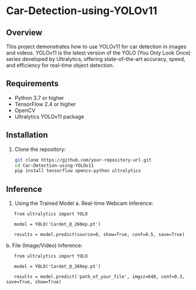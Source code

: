 # Car-Detection-using-YOLOv11

## Overview
This project demonstrates how to use YOLOv11 for car detection in images and videos. YOLOv11 is the latest version of the YOLO (You Only Look Once) series developed by Ultralytics, offering state-of-the-art accuracy, speed, and efficiency for real-time object detection.

## Requirements
- Python 3.7 or higher
- TensorFlow 2.4 or higher
- OpenCV
- Ultralytics YOLOv11 package

## Installation
1. Clone the repository:
   ```bash
   git clone https://github.com/your-repository-url.git
   cd Car-Detection-using-YOLOv11
   pip install tensorflow opencv-python ultralytics

## Inference
1. Using the Trained Model
  a. Real-time Webcam Inference:
```   
   from ultralytics import YOLO

   model = YOLO('Cardet_@_260ep.pt')

   results = model.predict(source=0, show=True, conf=0.5, save=True) 
```
   b. File (Image/Video) Inference:
```
   from ultralytics import YOLO

   model = YOLO('Cardet_@_260ep.pt')

   results = model.predict('path_of_your_file', imgsz=640, conf=0.3, save=True, show=True)
```

